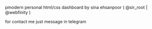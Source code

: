 pmodern personal html/css dashboard by sina ehsanpoor ( @sir_root | @webfinity )

for contact me just message in telegram
